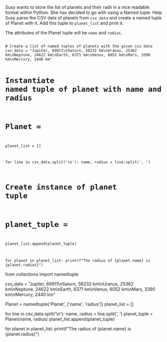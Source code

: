 Susy wants to store the list of planets and their radii in a nice readable format within Python. She has decided to go with using a Named tuple. Help Susy parse the CSV data of planets from `csv_data` and create a named tuple of Planet with it. Add this tuple to `planet_list` and print it.

The attributes of the Planet tuple will be `name` and `radius`.


<codeblock language="python" type="exercise" testMode="fixedInput">
<code>
# Create a list of named tuples of planets with the given csv data
csv_data = "Jupiter, 69911\nSaturn, 58232 km\nUranus, 25362 km\nNeptune, 24622 km\nEarth, 6371 km\nVenus, 6052 km\nMars, 3390 km\nMercury, 2440 km"

# Instantiate named tuple of planet with name and radius
# Planet = 
planet_list = []

for line in csv_data.split('\n'):
  name, radius = line.split(', ')
  # Create instance of planet tuple
#   planet_tuple = 
  planet_list.append(planet_tuple)
  
for planet in planet_list:
  print(f"The radius of {planet.name} is {planet.radius}")
</code>

<solution>
from collections import namedtuple

csv_data = "Jupiter, 69911\nSaturn, 58232 km\nUranus, 25362 km\nNeptune, 24622 km\nEarth, 6371 km\nVenus, 6052 km\nMars, 3390 km\nMercury, 2440 km"

Planet = namedtuple('Planet', ['name', 'radius'])
planet_list = []

for line in csv_data.split('\n'):
  name, radius = line.split(', ')
  planet_tuple = Planet(name, radius)
  planet_list.append(planet_tuple)
  
for planet in planet_list:
  print(f"The radius of {planet.name} is {planet.radius}")
</solution>
</codeblock>